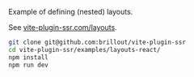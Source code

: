 Example of defining (nested) layouts.

See [vite-plugin-ssr.com/layouts](https://vite-plugin-ssr.com/layouts).

```bash
git clone git@github.com:brillout/vite-plugin-ssr
cd vite-plugin-ssr/examples/layouts-react/
npm install
npm run dev
```

